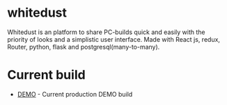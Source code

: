 # whitedust
Whitedust is an platform to share PC-builds quick and easily with the priority of looks and a simplistic user interface. Made with React js, redux, Router, python, flask and postgresql(many-to-many). 

# Current build

* [DEMO](http://whitedustDEMO.audiovisuaali.net/inspect/example) - Current production DEMO build

